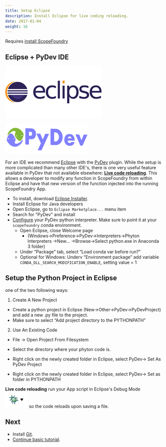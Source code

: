 ```yaml
---
title: Setup Eclipse
description: Install Eclipse for live coding reloading.
date: 2017-01-04
weight: 16
---
```


[anaconda_dl]: https://www.continuum.io/downloads
[Eclipse]: http://www.eclipse.org
[PyDev]: http://www.pydev.org
[conda_env]: http://conda.pydata.org/docs/using/envs.html
[install ScopeFoundry]: /docs/1_getting-started/
[Qt Creator]: https://www.qt.io/offline-installers

Requires [install ScopeFoundry]


## Eclipse + PyDev IDE

![eclipse-logo](eclipse-logo.png)

![pydev-logo](pydev-logo.png)

For an IDE we recommend [Eclipse] with the [PyDev] plugin. While the setup is more complicated than many other IDE's, there is one very useful feature available in PyDev that not available elsewhere: [**Live code reloading**](http://www.pydev.org/manual_adv_debugger_auto_reload.html). This allows a developer to modify any function in ScopeFoundry from within Eclipse and have that new version of the function injected into the running ScopeFoundry App. 

- To install, download [Eclipse Installer](http://www.eclipse.org/downloads/).
- Install Eclipse for Java developers
- Open Eclipse, go to `Eclipse Marketplace...` menu item
- Search for "PyDev" and install
- [Configure](http://www.pydev.org/manual_101_interpreter.html) your PyDev python interpreter. Make sure to point it at your `scopefoundry` conda environment.
  - Open Eclipse, close Welcome page
    - (Windows->Preference->PyDev->Interpreters->Phyton Interpreters ->New… ->Browse->Select python.exe in Anaconda 3 folder)
  - Under “Package” tab, select “Load conda var before run?”
  - Optional for Windows: Underv “Environment package” add variable `CONDA_DLL_SEARCH_MODIFICATION_ENABLE`, setting value = 1

## Setup the Python Project in Eclipse

one of the two following ways:

1. Create A New Project
  - Create a python project in Eclipse (New->Other->PyDev->PyDevProject) and add a new .py file to the project.
  - Make sure to select “Add project directory to the PYTHONPATH”

2. Use An Existing Code
  - File -> Open Project From Filesystem
  
  - Select the directory where your phyton code is.
  
  - Right click on the newly created folder in Eclipse, select PyDev-> Set As PyDev Project
  
  - Right click on the newly created folder in Eclipse, select PyDev-> Set as folder in PYTHONPATH

**Live code reloading** run your App script in Eclipse's Debug Mode ![10_eclipse_debug_mode](eclipse_debug_mode.png) so the code reloads upon saving a file.





## Next 

- Install [Git](../20_git).
- [Continue basic tutorial](/docs/11_tools-tutorials/2_hardware-1/).
